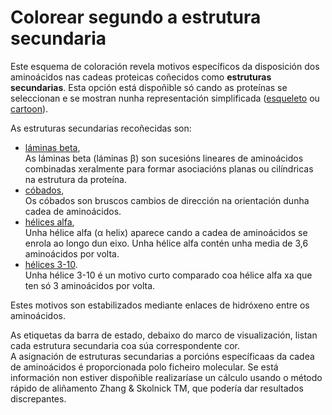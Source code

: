 # Colorear segundo a estrutura secundaria

Este esquema de coloración revela motivos específicos da disposición dos aminoácidos nas cadeas proteicas coñecidos como **estruturas secundarias**. Esta opción está dispoñible só cando as proteínas se seleccionan e se mostran nunha representación simplificada ([esqueleto](display-backbone) ou [cartoon](display-cartoon)).

As estruturas secundarias recoñecidas son:
* [láminas beta](lexicon-strand),  
As láminas beta (láminas β) son sucesións lineares de aminoácidos combinadas xeralmente para formar asociacións planas ou cilíndricas na estrutura da proteína.
* [cóbados](lexicon-turn),  
Os cóbados son bruscos cambios de dirección na orientación dunha cadea de aminoácidos.
* [hélices alfa](lexicon-helix),  
Unha hélice alfa (α helix) aparece cando a cadea de aminoácidos se enrola ao longo dun eixo. Unha hélice alfa contén unha media de 3,6 aminoácidos por volta.
* [hélices 3-10](lexicon-helix).  
Unha hélice 3-10 é un motivo curto comparado coa hélice alfa xa que ten só 3 aminoácidos por volta.

Estes motivos son estabilizados mediante enlaces de hidróxeno entre os aminoácidos.

As etiquetas da barra de estado, debaixo do marco de visualización, listan cada estrutura secundaria coa súa correspondente cor.  
A asignación de estruturas secundarias a porcións específicaas da cadea de aminoácidos é proporcionada polo ficheiro molecular. Se está información non estiver dispoñible realizaríase un cálculo usando o método rápido de aliñamento Zhang & Skolnick TM, que podería dar resultados discrepantes.
